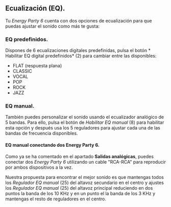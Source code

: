 ## Ecualización (EQ).

Tu *Energy Party 6* cuenta con dos opciones de ecualización para que puedas ajustar el sonido como más te gusta:

### EQ predefinidos.
Dispones de 6 ecualizaciones digitales predefinidas, pulsa el botón * Habilitar EQ digital predefinidos* (2) para cambiar entre las disponibles:
- FLAT (respuesta plana)
- CLASSIC
- VOCAL
- POP
- ROCK
- JAZZ

### EQ manual.
También puedes personalizar el sonido usando el ecualizador analógico de 5 bandas. Para ello, pulsa el botón de *Habilitar EQ manual* (8) para habilitar esta opción y después usa los 5 reguladores para  ajustar cada una de las bandas de frecuencia disponibles.

#### EQ manual conectando dos Energy Party 6.
Como ya se ha comentado en el apartado **Salidas analógicas**, puedes conectar dos *Energy Party 6* utilizando un cable "RCA-RCA" para reproducir por ambos dispositivos a la vez.

Nuestra propuesta para encontrar el mejor sonido es que mantengas todos los *Regulador EQ manual* (25) del altavoz secundario en el centro y ajustes los *Regulador EQ manual* (25) del altavoz principal reduciendo en dos puntos la banda de los 10 KHz y en un punto el la banda de los 3 KHz y mantengas el resto de reguladores en el centro.


